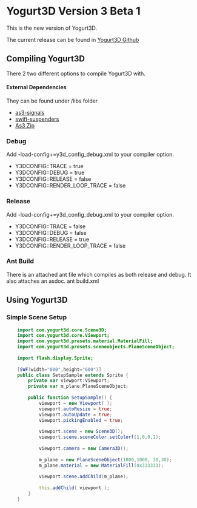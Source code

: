 Yogurt3D Version 3 Beta 1
=============

This is the new version of Yogurt3D. 

The current release can be found in [Yogurt3D Github](http://www.github.com/yogurt3d/Yogurt3D)

## Compiling Yogurt3D
There 2 two different options to compile Yogurt3D with.

#### External Dependencies
They can be found under /libs folder
* [as3-signals](https://github.com/robertpenner/as3-signals)
* [swift-suspenders](https://github.com/tschneidereit/SwiftSuspenders)
* [As3 Zip](http://nochump.com/blog/archives/15)

### Debug
Add -load-config+=y3d_config_debug.xml to your compiler option.
* Y3DCONFIG::TRACE = true
* Y3DCONFIG::DEBUG = true
* Y3DCONFIG::RELEASE = false
* Y3DCONFIG::RENDER_LOOP_TRACE = false

### Release
Add -load-config+=y3d_config_debug.xml to your compiler option.
* Y3DCONFIG::TRACE = false
* Y3DCONFIG::DEBUG = false
* Y3DCONFIG::RELEASE = true
* Y3DCONFIG::RENDER_LOOP_TRACE = false

### Ant Build
There is an attached ant file which compiles as both release and debug. It also attaches an asdoc.
    ant build.xml
    
    
## Using Yogurt3D
### Simple Scene Setup
```actionscript
    import com.yogurt3d.core.Scene3D;
    import com.yogurt3d.core.Viewport;
    import com.yogurt3d.presets.material.MaterialFill;
    import com.yogurt3d.presets.sceneobjects.PlaneSceneObject;
    
    import flash.display.Sprite;
    
    [SWF(width="800",height="600")]
    public class SetupSample extends Sprite {
        private var viewport:Viewport;
        private var m_plane:PlaneSceneObject;
    
        public function SetupSample() {
            viewport = new Viewport( );
            viewport.autoResize = true;
            viewport.autoUpdate = true;
            viewport.pickingEnabled = true;
    
            viewport.scene = new Scene3D();
            viewport.scene.sceneColor.setColorf(1,0,0,1);
            
            viewport.camera = new Camera3D();
            
            m_plane = new PlaneSceneObject(1000,1000, 30,30);
            m_plane.material = new MaterialFill(0x333333);
    
            viewport.scene.addChild(m_plane);
        
            this.addChild( viewport );
        }
    }
```